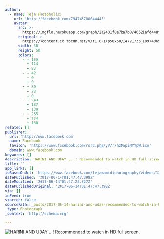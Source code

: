 ```yaml
---
author:
  - name: Teja Photoholics
    url: 'http://facebook.com/794743780644447'
    avatar:
      src: >-
        https://imgflo.herokuapp.com/graph/2b2431f8e7ba7b0/40521afd448f73ad4fce563fdbb0600a/noop.jpg?input=https%3A%2F%2Fscontent.xx.fbcdn.net%2Fv%2Ft1.0-1%2Fp50x50%2F14721735_1097406993711456_5116301566630267852_n.jpg%3Foh%3D1af2039d19e2b7dd373ddabd881f425c%26oe%3D599F429B
      original: >-
        https://scontent.xx.fbcdn.net/v/t1.0-1/p50x50/14721735_1097406993711456_5116301566630267852_n.jpg?oh=1af2039d19e2b7dd373ddabd881f425c&oe=599F429B
      width: 50
      height: 50
      colors:
        - - 169
          - 114
          - 83
        - - 42
          - 0
          - 0
        - - 89
          - 28
          - 0
        - - 243
          - 187
          - 130
        - - 255
          - 234
          - 180
related: []
publisher:
  url: 'http://www.facebook.com'
  name: Facebook
  favicon: 'https://www.facebook.com/rsrc.php/yV/r/hzMapiNYYpW.ico'
  domain: www.facebook.com
keywords: []
description: HARINI AND UDAY ...! Recommended to watch in HD full screen.
title: ''
app_links: []
isBasedOnUrl: 'https://www.facebook.com/tejamamidiphotography/videos/1349026428549510/'
datePublished: '2017-06-14T01:47:47.398Z'
dateModified: '2017-06-14T01:47:23.327Z'
datePublishedOriginal: '2017-06-14T01:47:47.398Z'
via: {}
inFeed: true
starred: false
sourcePath: _posts/2017-06-14-harini-and-uday-recommended-to-watch-in-hd-full-screen.md
_type: Photograph
_context: 'http://schema.org'

---
```

![HARINI AND UDAY ...! Recommended to watch in HD full screen.](https://scontent.xx.fbcdn.net/v/t15.0-10/19183249_1349029551882531_5400741922396438528_n.jpg?oh=5b66eb4af0aadb5af48e511e3868cb0e&oe=59E93D08)